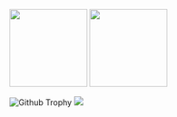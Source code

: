 <a><img height="137px" src="https://github-readme-stats.vercel.app/api?username=Sadicius&show_icons=true&theme=dark" /><!-- wi*quL3fcV -->
<img height="137px" src="https://github-readme-stats.vercel.app/api/top-langs/?username=Sadicius&layout=compact&show_icons=true&theme=dark" /></a>

![Github Trophy](https://github-profile-trophy.vercel.app/?username=Sadicius&theme=discord)
![](https://raw.githubusercontent.com/Sadicius/github-stats/master/generated/overview.svg#gh-dark-mode-only)


